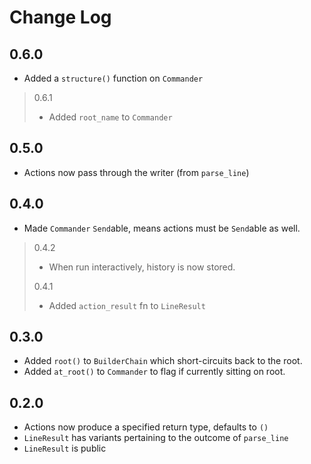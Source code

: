 # Change Log

## 0.6.0

- Added a `structure()` function on `Commander`

> 0.6.1
> - Added `root_name` to `Commander`

## 0.5.0

- Actions now pass through the writer (from `parse_line`)

## 0.4.0

- Made `Commander` `Send`able, means actions must be `Send`able as well.

> 0.4.2
> - When run interactively, history is now stored.
> 
> 0.4.1
> - Added `action_result` fn to `LineResult`

## 0.3.0

- Added `root()` to `BuilderChain` which short-circuits back to the root.
- Added `at_root()` to `Commander` to flag if currently sitting on root.

## 0.2.0

- Actions now produce a specified return type, defaults to `()`
- `LineResult` has variants pertaining to the outcome of `parse_line`
- `LineResult` is public